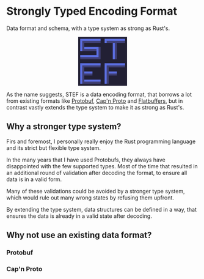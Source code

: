 # Strongly Typed Encoding Format

Data format and schema, with a type system as strong as Rust's.

<div style="display: flex; justify-content: center;">
    <svg xmlns="http://www.w3.org/2000/svg" version="1.1" viewBox="0 0 24 24" width="128" height="128" >
        <path d="m0 0h24v24h-24z" fill="#222034" />
        <g fill="#3f3f74">
            <path d="m1 1h10v2h-8v2h8v6h-10v-2h8v-2h-8z"/>
            <path d="m13 1h10v2h-4v8h-2v-8h-4z"/>
            <path d="m1 13h10v2h-8v2h4v2h-4v2h8v2h-10z"/>
            <path d="m13 13h10v2h-8v2h4v2h-4v4h-2z"/>
        </g>
        <g fill="#5b6ee1">
            <path d="m3 5h7v5h-9v-1h8v-3h-6zm-2-4h10v1h-9v5h-1z"/>
            <path d="m17 3h1v8h-1zm-4-2h10v1h-9v1h-1z"/>
            <path d="m3 21h8v1h-8zm-0-4h4v1h-4zm-2-4h10v1h-9v9h-1z"/>
            <path d="m15 17h4v1h-4zm-2-4h10v1h-9v9h-1z"/>
        </g>
    </svg>
</div>

As the name suggests, STEF is a data encoding format, that borrows a lot from existing formats like [Protobuf](https://protobuf.dev), [Cap'n Proto](https://capnproto.org) and [Flatbuffers](https://flatbuffers.dev), but in contrast vastly extends the type system to make it as strong as Rust's.

## Why a stronger type system?

Firs and foremost, I personally really enjoy the Rust programming language and its strict but flexible type system.

In the many years that I have used Protobufs, they always have disappointed with the few supported types. Most of the time that resulted in an additional round of validation after decoding the format, to ensure all data is in a valid form.

Many of these validations could be avoided by a stronger type system, which would rule out many wrong states by refusing them upfront.

By extending the type system, data structures can be defined in a way, that ensures the data is already in a valid state after decoding.

## Why not use an existing data format?

### Protobuf

### Cap'n Proto
